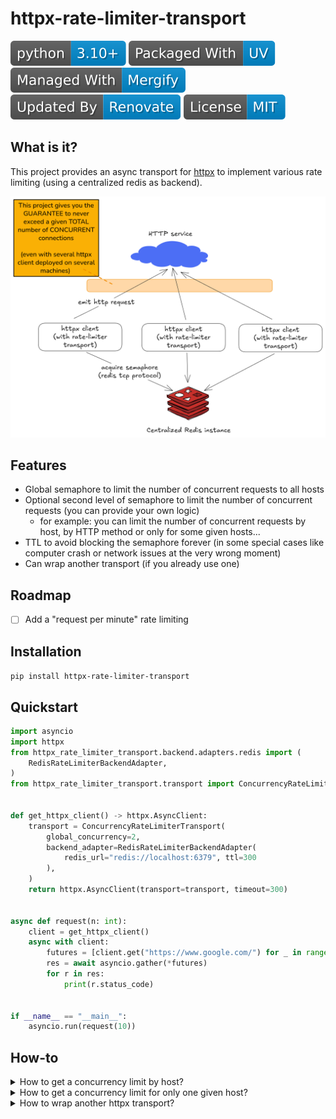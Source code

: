 # httpx-rate-limiter-transport

![Python Badge](https://raw.githubusercontent.com/fabien-marty/common/refs/heads/main/badges/python310plus.svg)
[![UV Badge](https://raw.githubusercontent.com/fabien-marty/common/refs/heads/main/badges/uv.svg)](https://docs.astral.sh/uv/)
[![Mergify Badge](https://raw.githubusercontent.com/fabien-marty/common/refs/heads/main/badges/mergify.svg)](https://mergify.com/)
[![Renovate Badge](https://raw.githubusercontent.com/fabien-marty/common/refs/heads/main/badges/renovate.svg)](https://docs.renovatebot.com/)
[![MIT Licensed](https://raw.githubusercontent.com/fabien-marty/common/refs/heads/main/badges/mit.svg)](https://en.wikipedia.org/wiki/MIT_License)

## What is it?

This project provides an async transport for [httpx](https://www.python-httpx.org/) to implement various rate limiting (using a centralized redis as backend).

![](./docs/semaphore.png)

## Features

- Global semaphore to limit the number of concurrent requests to all hosts
- Optional second level of semaphore to limit the number of concurrent requests (you can provide your own logic)
    - for example: you can limit the number of concurrent requests by host, by HTTP method or only for some given hosts...
- TTL to avoid blocking the semaphore forever (in some special cases like computer crash or network issues at the very wrong moment)
- Can wrap another transport (if you already use one)

## Roadmap

- [ ] Add a "request per minute" rate limiting

## Installation

`pip install httpx-rate-limiter-transport`

## Quickstart

```python
import asyncio
import httpx
from httpx_rate_limiter_transport.backend.adapters.redis import (
    RedisRateLimiterBackendAdapter,
)
from httpx_rate_limiter_transport.transport import ConcurrencyRateLimiterTransport


def get_httpx_client() -> httpx.AsyncClient:
    transport = ConcurrencyRateLimiterTransport(
        global_concurrency=2,
        backend_adapter=RedisRateLimiterBackendAdapter(
            redis_url="redis://localhost:6379", ttl=300
        ),
    )
    return httpx.AsyncClient(transport=transport, timeout=300)


async def request(n: int):
    client = get_httpx_client()
    async with client:
        futures = [client.get("https://www.google.com/") for _ in range(n)]
        res = await asyncio.gather(*futures)
        for r in res:
            print(r.status_code)


if __name__ == "__main__":
    asyncio.run(request(10))

```

## How-to

<details>

<summary>How to get a concurrency limit by host?</summary>

To get a "concurrency limit by host", you can provide 2 hooks to define a custom/second level of concurrency limit.

```python
import httpx
from httpx_rate_limiter_transport.backend.adapters.redis import (
    RedisRateLimiterBackendAdapter,
)
from httpx_rate_limiter_transport.transport import ConcurrencyRateLimiterTransport


def get_httpx_client() -> httpx.AsyncClient:
    transport = ConcurrencyRateLimiterTransport(
        global_concurrency=100,  # global concurrency limit (for all requests)
        backend_adapter=RedisRateLimiterBackendAdapter(
            redis_url="redis://localhost:6379", ttl=300
        ),
        get_concurrency_hook=lambda request: 10,  # set a second level of concurrency limit of 10
        get_key_hook=lambda request: request.url.host,  # use the host as key for the second level of concurrency limit
    )
    return httpx.AsyncClient(transport=transport, timeout=300)

```

</details>

<details>

<summary>How to get a concurrency limit for only one given host?</summary>

To get a concurrency limit only for a given host, you can return `None` from your custom hooks to deactivate the
concurrency control for this specific request.

```python
import httpx
from httpx_rate_limiter_transport.backend.adapters.redis import (
    RedisRateLimiterBackendAdapter,
)
from httpx_rate_limiter_transport.transport import ConcurrencyRateLimiterTransport


def get_key_cb(request: httpx.Request) -> str | None:
    return request.url.host


def get_concurrency_cb(request: httpx.Request) -> int | None:
    host = request.url.host
    if host == "www.foobar.com":
        return 10
    return None  # no concurrency limit


def get_httpx_client() -> httpx.AsyncClient:
    transport = ConcurrencyRateLimiterTransport(
        global_concurrency=None,  # No global concurrency limit
        backend_adapter=RedisRateLimiterBackendAdapter(
            redis_url="redis://localhost:6379", ttl=300
        ),
        get_concurrency_hook=get_concurrency_cb,
        get_key_hook=get_key_cb,
    )
    return httpx.AsyncClient(transport=transport, timeout=300)

```

</details>

<details>

<summary>How to wrap another httpx transport?</summary>

If you already use a specific `httpx` transport, you can wrap it inside this one.

```python
import httpx
from httpx_rate_limiter_transport.backend.adapters.redis import (
    RedisRateLimiterBackendAdapter,
)
from httpx_rate_limiter_transport.transport import ConcurrencyRateLimiterTransport


def get_httpx_client() -> httpx.AsyncClient:
    original_transport = httpx.AsyncHTTPTransport(retries=3)
    transport = ConcurrencyRateLimiterTransport(
        inner_transport=original_transport,  # let's wrap the original transport
        global_concurrency=10,
        backend_adapter=RedisRateLimiterBackendAdapter(
            redis_url="redis://localhost:6379", ttl=300
        ),
    )
    return httpx.AsyncClient(transport=transport, timeout=300)

```

</details>